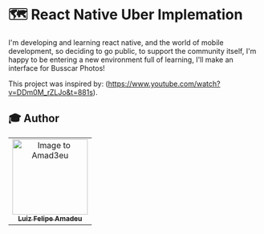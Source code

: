 # 🗺 React Native Uber Implemation

I'm developing and learning react native, and the world of mobile development, so deciding to go public, to support the community itself, I'm happy to be entering a new environment full of learning, I'll make an interface for Busscar Photos!



This project was inspired by: 
(https://www.youtube.com/watch?v=DDm0M_rZLJo&t=881s).


## :mortar_board: Author

<table align="center">
    <tr>
        <td align="center">
            <a href="https://github.com/Amad3eu">
                <img src="https://avatars.githubusercontent.com/u/85834483?v=4" width="150px;" alt="Image to Amad3eu" />
                <br />
                <sub><b>Luiz Felipe Amadeu</b></sub>
          </a>

